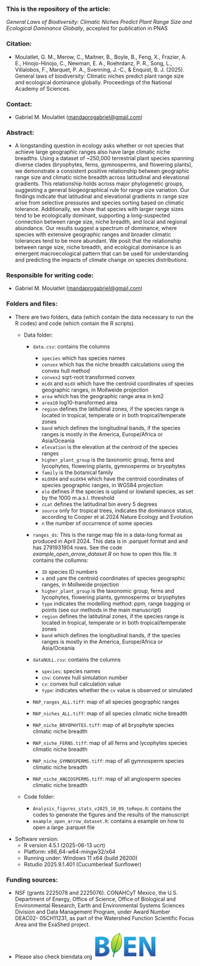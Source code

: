 ### This is the repository of the article:

*General Laws of Biodiversity: Climatic Niches Predict Plant Range Size and Ecological Dominance Globally*, accepted for publication in PNAS

### Citation: 
- Moulatlet, G. M., Merow, C., Maitner, B., Boyle, B., Feng, X., Frazier, A. E., Hinojo-Hinojo, C., Newman, E. A., Roehrdanz, P. R., Song, L., Villalobos, F., Marquet, P. A., Svenning, J.-C., & Enquist, B. J. (2025). General laws of biodiversity: Climatic niches predict plant range size and ecological dominance globally. Proceedings of the National Academy of Sciences.
﻿
### Contact:
- Gabriel M. Moulatlet (mandaprogabriel@gmail.com)
﻿
### Abstract: 
- A longstanding question in ecology asks whether or not species that achieve large geographic ranges also have large climatic niche breadths. Using a dataset of ~250,000 terrestrial plant species spanning diverse clades (bryophytes, ferns, gymnosperms, and flowering plants), we demonstrate a consistent positive relationship between geographic range size and climatic niche breadth across latitudinal and elevational gradients. This relationship holds across major phylogenetic groups, suggesting a general biogeographical rule for range size variation. Our findings indicate that latitudinal and elevational gradients in range size arise from selective pressures and species sorting based on climatic tolerance. Additionally, we show that species with larger range sizes tend to be ecologically dominant, supporting a long-suspected connection between range size, niche breadth, and local and regional abundance. Our results suggest a spectrum of dominance, where species with extensive geographic ranges and broader climatic tolerances tend to be more abundant. We posit that the relationship between range size, niche breadth, and ecological dominance is an emergent macroecological pattern that can be used for understanding and predicting the impacts of climate change on species distributions.
﻿
### Responsible for writing code: 
- Gabriel M. Moulatlet (mandaprogabriel@gmail.com)
﻿
### Folders and files:
- There are two folders, data (which contain the data necessary to run the R codes) and code (which contain the R scripts).
﻿
	* Data folder:
		* 	`data.csv`: contains the columns
		  	-  `species` which has species names
			- `convex` which has the niche breadth calculations using the convex hull method
			- `convex2` sqrt-root transformed convex
			- `midX` and `midX` which have the centroid coordinates of species geographic ranges, in Mollweide projection
			- `area` which has the geographic range area in km2
			- `area10` log10-transformed area
			- `region` defines the latitutinal zones, if the species range is located in tropical, temperate or in both tropical/temperate zones
			- `band` which defines the longitudinal bands, if the species ranges is mostly in the America, Europe/Africa or Asia/Oceania
			- `elevation` is the elevation at the centroid of the species ranges
			- `higher_plant_group` is the taxonomic group, ferns and lycophytes, flowering plants, gymnosperms or bryophytes
			- `family` is the botanical family
			- `midX84` and `midX94` which have the centroid coordinates of species geographic ranges, in WGS84 projection
			- `ele`  defines if the species is upland or lowland species, as set by the 1000 m.a.s.l. threshold
			- `cLat`  defines the latitudinal bin every 5 degrees
			- `source` only for tropical trees, indicates the dominance status, according to Cooper et al.2024 Nature Ecology and Evolution
  			- `n` the number of occurrence of some species
		    
		* ``ranges_ds``: This is the range map file in a data-long format as produced in April 2024. This data is in .parquet format and and has 2791931904 rows. See the code *example_open_arrow_dataset.R* on how to open this file. It contains the collumns:
		  	- `ID` species ID numbers
		  	- `x` and `y`are the centroid coordinates of species geographic ranges, in Mollweide projection
		  	- `higher_plant_group` is the taxonomic group, ferns and lycophytes, flowering plants, gymnosperms or bryophytes
		  	- `type` indicates the modelling method: ppm, range bagging or points (see our methods in the main manuscript)
		  	- `region` defines the latitutinal zones, if the species range is located in tropical, temperate or in both tropical/temperate zones
			- `band` which defines the longitudinal bands, if the species ranges is mostly in the America, Europe/Africa or Asia/Oceania

		* `dataNULL.csv`: contains the columns
		  - `species`: species names  
		  - `cnv`: convex hull simulation number  
		  - `cv`: convex hull calculation value  
		  - `type`: indicates whether the `cv` value is observed or simulated

		* `MAP_ranges_ALL.tiff`: map of all species geographic ranges
 		* `MAP_niches_ALL.tiff`: map of all species climatic niche breadth
   		* `MAP_niche_BRYOPHYTES.tiff`: map of all bryophyte species climatic niche breadth
     	* `MAP_niche_FERNS.tiff`: map of all ferns and lycophytes species climatic niche breadth
      	* `MAP_niche_GYMNOSPERMS.tiff`: map of all gymnosperm species climatic niche breadth
      	* `MAP_niche_ANGIOSPERMS.tiff`: map of all angiosperm species climatic niche breadth

	* Code folder:
	    * `Analysis_figures_stats_v2025_10_09_toRepo.R`: contains the codes to generate the figures and the results of the manuscript
	    * `example_open_arrow_dataset.R`: contains a example on how to open a large .parquet file

* Software version:
   - R version 4.5.1 (2025-06-13 ucrt)
   - Platform: x86_64-w64-mingw32/x64
   - Running under: Windows 11 x64 (build 26200)
   - Rstudio 2025.9.1.401 (Cucumberleaf Sunflower)

### Funding sources:
- NSF (grants 2225078 and 2225076). CONAHCyT Mexico, the U.S. Department of Energy, Office of Science, Office of Biological and Environmental Research, Earth and Environmental Systems Sciences Division and Data Management Program, under Award Number DEAC02- 05CH11231, as part of the Watershed Function Scientific Focus Area and the ExaShed project.

* Please also check biendata.org ![bien](bien.png)
